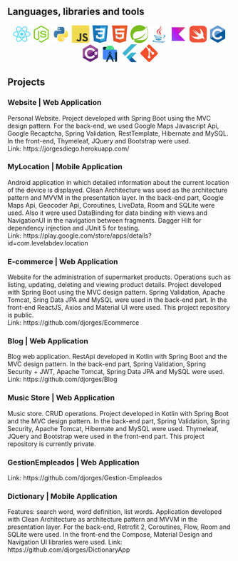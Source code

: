 <h2>Languages, libraries and tools</h2>

<div align="center">
  <img src="https://github.com/devicons/devicon/blob/master/icons/react/react-original.svg" title="React" alt="React" width="40" height="40"/>

<img src="https://github.com/devicons/devicon/blob/master/icons/nodejs/nodejs-plain.svg" title="Node.js" alt="Node.js" width="40" height="40"/>

<img src="https://raw.githubusercontent.com/devicons/devicon/1119b9f84c0290e0f0b38982099a2bd027a48bf1/icons/python/python-original.svg" alt="Python" width="40" height="40"/>

<img src="https://github.com/devicons/devicon/blob/master/icons/javascript/javascript-original.svg" title="JavaScript" alt="JavaScript" width="40" height="40"/>

<img src="https://github.com/devicons/devicon/blob/master/icons/css3/css3-original.svg" title="CSS3" alt="CSS3" width="40" height="40"/>

<img src="https://github.com/devicons/devicon/blob/master/icons/html5/html5-original.svg" title="HTML5" alt="HTML5" width="40" height="40"/>
  
<img src="https://github.com/devicons/devicon/blob/master/icons/spring/spring-original.svg" title="Spring" alt="Spring" width="40" height="40"/>

<img src="https://github.com/devicons/devicon/blob/master/icons/java/java-original.svg" title="Java" alt="Java" width="40" height="40"/>

<img src="https://github.com/devicons/devicon/blob/master/icons/kotlin/kotlin-original.svg" title="Kotlin" alt="Kotlin" width="40" height="40"/>

<img src="https://github.com/devicons/devicon/blob/master/icons/swift/swift-original.svg" title="Swift" alt="Swift" width="40" height="40"/>
  <img src="https://github.com/devicons/devicon/blob/master/icons/c/c-original.svg" title="C" alt="C" width="40" height="40"/>

  <img src="https://github.com/devicons/devicon/blob/master/icons/csharp/csharp-original.svg" title="CSharp" alt="CSharp" width="40" height="40"/>

  <img src="https://github.com/devicons/devicon/blob/master/icons/androidstudio/androidstudio-original.svg" title="AndroidStudio" alt="AndroidStudio" width="40" height="40"/>  
  <img src="https://github.com/devicons/devicon/blob/master/icons/flutter/flutter-original.svg" title="Flutter" alt="Flutter" width="40" height="40"/>
  
  <img src="https://raw.githubusercontent.com/devicons/devicon/1119b9f84c0290e0f0b38982099a2bd027a48bf1/icons/git/git-original.svg" alt="Git" width="40" height="40"/>
</div>

<h2>Projects</h2>
<h3>Website | Web Application</h3>
Personal Website. Project developed with Spring Boot using the MVC design pattern. For the back-end, we used Google Maps Javascript Api, Google Recaptcha, Spring Validation, RestTemplate, Hibernate and MySQL. In the front-end, Thymeleaf, JQuery and Bootstrap were used.
<br>Link: https://jorgesdiego.herokuapp.com/

<h3>MyLocation | Mobile Application</h3>
Android application in which detailed information about the current location of the device is displayed. Clean Architecture was used as the architecture pattern and MVVM in the presentation layer. In the back-end part, Google Maps Api, Geocoder Api, Coroutines, LiveData, Room and SQLite were used. Also it were used  DataBinding for data binding with views and NavigationUI in the navigation between fragments. Dagger Hilt for dependency injection and JUnit 5 for testing.
<br>Link: https://play.google.com/store/apps/details?id=com.levelabdev.location

<h3>E-commerce | Web Application</h3>
Website for the administration of supermarket products. Operations such as listing, updating, deleting and viewing product details. Project developed with Spring Boot using the MVC design pattern. Spring Validation, Apache Tomcat, Sring Data JPA and MySQL were used in the back-end part. In the front-end ReactJS, Axios and Material UI were used. This project repository is public.
<br>Link: https://github.com/djorges/Ecommerce

<h3>Blog | Web Application</h3>
Blog web application. RestApi developed in Kotlin with Spring Boot and the MVC design pattern. In the back-end part, Spring Validation, Spring Security + JWT, Apache Tomcat, Spring Data JPA and MySQL were used.
<br> Link: https://github.com/djorges/Blog

<h3>Music Store | Web Application</h3>
Music store. CRUD operations. Project developed in Kotlin with Spring Boot and the MVC design pattern. In the back-end part, Spring Validation, Spring Security, Apache Tomcat, Hibernate and MySQL were used. Thymeleaf, JQuery and Bootstrap were used in the front-end part. This project repository is currently private.

<h3>GestionEmpleados | Web Application</h3>
Link: https://github.com/djorges/Gestion-Empleados

<h3>Dictionary | Mobile Application</h3>
Features: search word, word definition, list words. Application developed with Clean Architecture as architecture pattern and MVVM in the presentation layer. For the back-end, Retrofit 2, Coroutines, Flow, Room and SQLite were used.
In the front-end the Compose, Material Design and Navigation UI libraries were used.
Link: https://github.com/djorges/DictionaryApp
